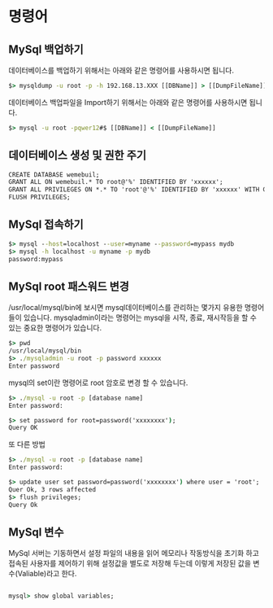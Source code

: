 # 명령어

## MySql 백업하기

데이터베이스를 백업하기 위해서는 아래와 같은 명령어를 사용하시면 됩니다.
```cmd
$> mysqldump -u root -p -h 192.168.13.XXX [[DBName]] > [[DumpFileName]]
```

데이터베이스 백업파일을 Import하기 위해서는 아래와 같은 명령어를 사용하시면 됩니다.
```cmd
$> mysql -u root -pqwer12#$ [[DBName]] < [[DumpFileName]]
```

## 데이터베이스 생성 및 권한 주기

```cmd
CREATE DATABASE wemebuil;
GRANT ALL ON wemebuil.* TO root@'%' IDENTIFIED BY 'xxxxxx';
GRANT ALL PRIVILEGES ON *.* TO 'root'@'%' IDENTIFIED BY 'xxxxxx' WITH GRANT OPTION;
FLUSH PRIVILEGES;
```

## MySql 접속하기

```cmd
$> mysql --host=localhost --user=myname --password=mypass mydb
$> mysql -h localhost -u myname -p mydb
password:mypass

```

## MySql root 패스워드 변경

/usr/local/mysql/bin에 보시면 mysql데이터베이스를 관리하는 몇가지 유용한 명령어 들이 있습니다.
mysqladmin이라는 명령어는 mysql을 시작, 종료, 재시작등을 할 수 있는 중요한 명령어가 있습니다.

```cmd
$> pwd
/usr/local/mysql/bin
$> ./mysqladmin -u root -p password xxxxxx
Enter password
```
mysql의 set이란 명령어로 root 암호로 변경 할 수 있습니다.

```cmd
$> ./mysql -u root -p [database name]
Enter password:

$> set password for root=password('xxxxxxxx');
Query OK

```

또 다른 방법

```cmd
$> ./mysql -u root -p [database name]
Enter password:

$> update user set password=password('xxxxxxxx') where user = 'root';
Quer Ok, 3 rows affected
$> flush privileges;
Query Ok

```

## MySql 변수

MySql 서버는 기동하면서 설정 파일의 내용을 읽어 메모리나 작동방식을 초기화 하고 접속된 사용자를 제어하기 위해 설정값을 별도로 저장해 두는데  이렇게 저장된 값을 변수(Valiable)라고 한다.

```cmd

mysql> show global variables;
```


